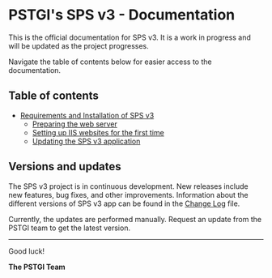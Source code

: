 # PSTGI's SPS v3 - Documentation

This is the official documentation for SPS v3. It is a work in progress and will be updated as
the project progresses.

Navigate the table of contents below for easier access to the documentation.

## Table of contents

- [Requirements and Installation of SPS v3](./Installation/requirements-and-installation.md)
  - [Preparing the web server](./Installation/requirements-and-installation.md#preparing-the-web-server)
  - [Setting up IIS websites for the first time](./Installation/requirements-and-installation.md#setting-up-iis-websites-for-the-first-time)
  - [Updating the SPS v3 application](./Installation/requirements-and-installation.md#updating-the-sps-v3-application)

## Versions and updates

The SPS v3 project is in continuous development. New releases include new features, bug fixes,
and other improvements. Information about the different versions of SPS v3 app can be found in the
[Change Log](./CHANGELOG.md) file. 

Currently, the updates are performed manually. Request an update from the PSTGI team to get the 
latest version.

---
Good luck!

**The PSTGI Team**